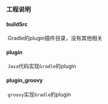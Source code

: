 ### 工程说明

#### buildSrc

​	Gradle的plugin插件目录，没有其他相关

#### plugin

​	`Java`代码实现`Gradle`的plugin		

#### plugin_groovy

​	`groovy`实现`Gradle`的plugin

